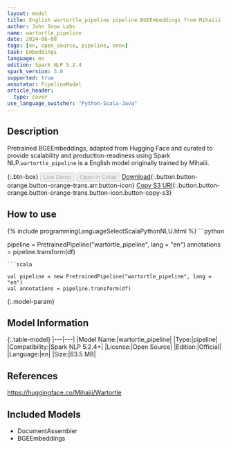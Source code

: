 ```yaml
---
layout: model
title: English wartortle_pipeline pipeline BGEEmbeddings from Mihaiii
author: John Snow Labs
name: wartortle_pipeline
date: 2024-06-08
tags: [en, open_source, pipeline, onnx]
task: Embeddings
language: en
edition: Spark NLP 5.2.4
spark_version: 3.0
supported: true
annotator: PipelineModel
article_header:
  type: cover
use_language_switcher: "Python-Scala-Java"
---
```


## Description

Pretrained BGEEmbeddings, adapted from Hugging Face and curated to provide scalability and production-readiness using Spark NLP.`wartortle_pipeline` is a English model originally trained by Mihaiii.

{:.btn-box}
<button class="button button-orange" disabled>Live Demo</button>
<button class="button button-orange" disabled>Open in Colab</button>
[Download](https://s3.amazonaws.com/auxdata.johnsnowlabs.com/public/models/wartortle_pipeline_en_5.2.4_3.0_1717854341598.zip){:.button.button-orange.button-orange-trans.arr.button-icon}
[Copy S3 URI](s3://auxdata.johnsnowlabs.com/public/models/wartortle_pipeline_en_5.2.4_3.0_1717854341598.zip){:.button.button-orange.button-orange-trans.button-icon.button-copy-s3}

## How to use



<div class="tabs-box" markdown="1">
{% include programmingLanguageSelectScalaPythonNLU.html %}
```python

pipeline = PretrainedPipeline("wartortle_pipeline", lang = "en")
annotations =  pipeline.transform(df)   

```
```scala

val pipeline = new PretrainedPipeline("wartortle_pipeline", lang = "en")
val annotations = pipeline.transform(df)

```
</div>

{:.model-param}
## Model Information

{:.table-model}
|---|---|
|Model Name:|wartortle_pipeline|
|Type:|pipeline|
|Compatibility:|Spark NLP 5.2.4+|
|License:|Open Source|
|Edition:|Official|
|Language:|en|
|Size:|63.5 MB|

## References

https://huggingface.co/Mihaiii/Wartortle

## Included Models

- DocumentAssembler
- BGEEmbeddings